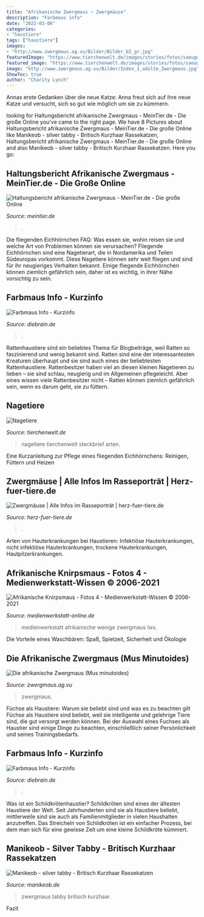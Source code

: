 ```yaml
---
title: "Afrikanische Zwergmaus ~ Zwergmäuse"
description: "Farbmaus info"
date: "2022-03-06"
categories:
- "haustiere"
tags: ["haustiere"]
images:
- "http://www.zwergmaus.ag.vu/Bilder/Bilder_b2_gr.jpg"
featuredImage: "https://www.tierchenwelt.de/images/stories/fotos/saeugetiere/nagetiere/kurzohr_ruesselspringer/kurzohr_ruesselspringer_steckbrief_m.jpg"
featured_image: "https://www.tierchenwelt.de/images/stories/fotos/saeugetiere/nagetiere/kurzohr_ruesselspringer/kurzohr_ruesselspringer_steckbrief_m.jpg"
image: "http://www.zwergmaus.ag.vu/Bilder/Index_1_adulte_Zwergmaus.jpg"
ShowToc: true
author: "Charity Lynch"
---
```



Annas erste Gedanken über die neue Katze: Anna freut sich auf ihre neue Katze und versucht, sich so gut wie möglich um sie zu kümmern.

	

		
looking for Haltungsbericht afrikanische Zwergmaus - MeinTier.de - Die große Online you've came to the right page. We have 8 Pictures about Haltungsbericht afrikanische Zwergmaus - MeinTier.de - Die große Online like Manikeob - silver tabby - Britisch Kurzhaar Rassekatzen, Haltungsbericht afrikanische Zwergmaus - MeinTier.de - Die große Online and also Manikeob - silver tabby - Britisch Kurzhaar Rassekatzen. Here you go:
		
    
## Haltungsbericht Afrikanische Zwergmaus - MeinTier.de - Die Große Online

<img loading=lazy src="http://st1.meintier.de/tl_files/bilder/haltungsberichte/afrikanische_zwergmaus/haltungsbericht_afrikanische_zwergmaus_3.jpg" onerror="this.onerror=null;this.src='https://tse4.mm.bing.net/th?id=OIP.3T8YkG-JKAriYqGtyV-x9QHaFq&amp;pid=15.1';" alt="Haltungsbericht afrikanische Zwergmaus - MeinTier.de - Die große Online">

_Source: meintier.de_

>. 

	

Die fliegenden Eichhörnchen FAQ: Was essen sie, wohin reisen sie und welche Art von Problemen können sie verursachen?
Fliegende Eichhörnchen sind eine Nagetierart, die in Nordamerika und Teilen Südeuropas vorkommt. Diese Nagetiere können sehr weit fliegen und sind für ihr neugieriges Verhalten bekannt. Einige fliegende Eichhörnchen können ziemlich gefährlich sein, daher ist es wichtig, in ihrer Nähe vorsichtig zu sein.

    
## Farbmaus Info - Kurzinfo

<img loading=lazy src="http://www.diebrain.de/pix/ma/toll_minithumb.jpg" onerror="this.onerror=null;this.src='https://tse4.mm.bing.net/th?id=OIP.pqMQzs34EHanYVf_86CFfQAAAA&amp;pid=15.1';" alt="Farbmaus Info - Kurzinfo">

_Source: diebrain.de_

>. 

	

Rattenhaustiere sind ein beliebtes Thema für Blogbeiträge, weil Ratten so faszinierend und wenig bekannt sind.
Ratten sind eine der interessantesten Kreaturen überhaupt und sie sind auch eines der beliebtesten Rattenhaustiere. Rattenbesitzer haben viel an diesen kleinen Nagetieren zu lieben – sie sind schlau, neugierig und im Allgemeinen pflegeleicht. Aber eines wissen viele Rattenbesitzer nicht – Ratten können ziemlich gefährlich sein, wenn es darum geht, sie zu füttern.

    
## Nagetiere

<img loading=lazy src="https://www.tierchenwelt.de/images/stories/fotos/saeugetiere/nagetiere/kurzohr_ruesselspringer/kurzohr_ruesselspringer_steckbrief_m.jpg" onerror="this.onerror=null;this.src='https://tse1.mm.bing.net/th?id=OIP.DtfSEpRvZJu0n-PuzLp3LgAAAA&amp;pid=15.1';" alt="Nagetiere">

_Source: tierchenwelt.de_

>nagetiere tierchenwelt steckbrief arten. 

	

Eine Kurzanleitung zur Pflege eines fliegenden Eichhörnchens: Reinigen, Füttern und Heizen

    
## Zwergmäuse | Alle Infos Im Rasseporträt | Herz-fuer-tiere.de

<img loading=lazy src="https://images.herz-fuer-tiere.de/images/_aliases/1000w/6/5/3/1/81356-1-de-DE/steckbrief_zwergmaeuse.jpg" onerror="this.onerror=null;this.src='https://tse1.mm.bing.net/th?id=OIP.hcKw2oso6e7ggAKLqQhFSAHaE8&amp;pid=15.1';" alt="Zwergmäuse | Alle Infos im Rasseporträt | herz-fuer-tiere.de">

_Source: herz-fuer-tiere.de_

>. 

	

Arten von Hauterkrankungen bei Haustieren: Infektiöse Hauterkrankungen, nicht infektiöse Hauterkrankungen, trockene Hauterkrankungen, Hautpilzerkrankungen.

    
## Afrikanische Knirpsmaus - Fotos 4 - Medienwerkstatt-Wissen © 2006-2021

<img loading=lazy src="http://www.medienwerkstatt-online.de/lws_wissen/bilder/32951-1.jpg" onerror="this.onerror=null;this.src='https://tse2.mm.bing.net/th?id=OIP.VoSC0G8CRkzdCAEIHjbMdAHaE8&amp;pid=15.1';" alt="Afrikanische Knirpsmaus - Fotos 4 - Medienwerkstatt-Wissen © 2006-2021">

_Source: medienwerkstatt-online.de_

>medienwerkstatt afrikanische wenige zwergmaus lws. 

	

Die Vorteile eines Waschbären: Spaß, Spielzeit, Sicherheit und Ökologie

    
## Die Afrikanische Zwergmaus (Mus Minutoides)

<img loading=lazy src="http://www.zwergmaus.ag.vu/Bilder/Bilder_b2_gr.jpg" onerror="this.onerror=null;this.src='https://tse3.mm.bing.net/th?id=OIP.4Hc9esjG2xaC55aZxpKt2gHaFl&amp;pid=15.1';" alt="Die afrikanische Zwergmaus (Mus minutoides)">

_Source: zwergmaus.ag.vu_

>zwergmaus. 

	

Füchse als Haustiere: Warum sie beliebt sind und was es zu beachten gilt
Füchse als Haustiere sind beliebt, weil sie intelligente und gelehrige Tiere sind, die gut versorgt werden können. Bei der Auswahl eines Fuchses als Haustier sind einige Dinge zu beachten, einschließlich seiner Persönlichkeit und seines Trainingsbedarfs.

    
## Farbmaus Info - Kurzinfo

<img loading=lazy src="http://www.diebrain.de/pix/ma/miss_minithumb.jpg" onerror="this.onerror=null;this.src='https://tse2.mm.bing.net/th?id=OIP.K_SKqUsWjHDWbkMvnvQfogAAAA&amp;pid=15.1';" alt="Farbmaus Info - Kurzinfo">

_Source: diebrain.de_

>. 

	

Was ist ein Schildkrötenhaustier?
Schildkröten sind eines der ältesten Haustiere der Welt. Seit Jahrhunderten sind sie als Haustiere beliebt, mittlerweile sind sie auch als Familienmitglieder in vielen Haushalten anzutreffen. Das Streicheln von Schildkröten ist ein einfacher Prozess, bei dem man sich für eine gewisse Zeit um eine kleine Schildkröte kümmert.

    
## Manikeob - Silver Tabby - Britisch Kurzhaar Rassekatzen

<img loading=lazy src="http://www.zwergmaus.ag.vu/Bilder/Index_1_adulte_Zwergmaus.jpg" onerror="this.onerror=null;this.src='https://tse1.mm.bing.net/th?id=OIP.gMHhLXtZDo0IdtfpA3iBkgHaFj&amp;pid=15.1';" alt="Manikeob - silver tabby - Britisch Kurzhaar Rassekatzen">

_Source: manikeob.de_

>zwergmaus tabby britisch kurzhaar. 

	

Fazit

